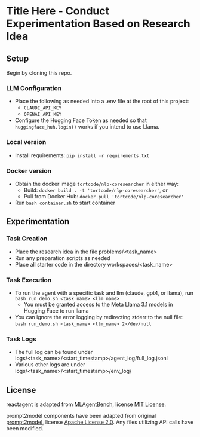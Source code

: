 # Title Here - Conduct Experimentation Based on Research Idea

## Setup
Begin by cloning this repo.
### LLM Configuration
- Place the following as needed into a .env file at the root of this project:
  - `CLAUDE_API_KEY`
  - `OPENAI_API_KEY`
- Configure the Hugging Face Token as needed so that `huggingface_huh.login()` works if you intend to use Llama.
### Local version
- Install requirements: `pip install -r requirements.txt`
### Docker version
- Obtain the docker image `tortcode/nlp-coresearcher` in either way:
  - Build: `docker build . -t 'tortcode/nlp-coresearcher'`, or
  - Pull from Docker Hub: `docker pull 'tortcode/nlp-coresearcher'`
- Run `bash container.sh` to start container

## Experimentation
### Task Creation
- Place the research idea in the file problems/<task_name>
- Run any preparation scripts as needed
- Place all starter code in the directory workspaces/<task_name>
### Task Execution
- To run the agent with a specific task and llm (claude, gpt4, or llama), run `bash run_demo.sh <task_name> <llm_name>`
  - You must be granted access to the Meta Llama 3.1 models in Hugging Face to run llama
- You can ignore the error logging by redirecting stderr to the null file: `bash run_demo.sh <task_name> <llm_name> 2>/dev/null`
### Task Logs
- The full log can be found under logs/<task_name>/<start_timestamp>/agent_log/full_log.jsonl
- Various other logs are under logs/<task_name>/<start_timestamp>/env_log/

## License
reactagent is adapted from [MLAgentBench](https://github.com/snap-stanford/MLAgentBench), license [MIT License](https://github.com/snap-stanford/MLAgentBench/blob/main/LICENSE).

prompt2model components have been adapted from original [prompt2model](https://github.com/neulab/prompt2model/), license [Apache License 2.0](https://github.com/neulab/prompt2model/blob/main/LICENSE).
Any files utilizing API calls have been modified.
